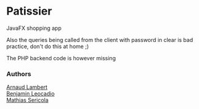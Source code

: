 # Patissier

JavaFX shopping app

Also the queries being called from the client with password in clear is bad practice, don't do this at home ;)

The PHP backend code is however missing

### Authors

[Arnaud Lambert](https://github.com/arnaudlambertt)    
[Benjamin Leocadio](https://github.com/Sheixxx)    
[Mathias Sericola](https://github.com/XCazmaki)
